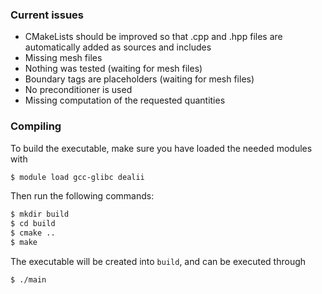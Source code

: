 ### Current issues
- CMakeLists should be improved so that .cpp and .hpp files are automatically added as sources and includes
- Missing mesh files
- Nothing was tested (waiting for mesh files)
- Boundary tags are placeholders (waiting for mesh files)
- No preconditioner is used
- Missing computation of the requested quantities

### Compiling
To build the executable, make sure you have loaded the needed modules with
```bash
$ module load gcc-glibc dealii
```
Then run the following commands:
```bash
$ mkdir build
$ cd build
$ cmake ..
$ make
```
The executable will be created into `build`, and can be executed through
```bash
$ ./main
```